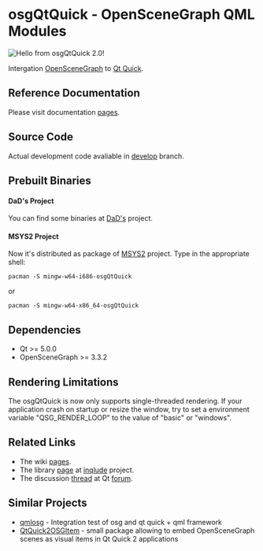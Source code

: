 # osgQtQuick - OpenSceneGraph QML Modules

![Hello from osgQtQuick 2.0!](https://github.com/podsvirov/osgqtquick/blob/gh-repos/images/text3d.png)

Intergation [OpenSceneGraph](http://openscenegraph.org) to [Qt Quick](http://doc.qt.io/qt-5/qtquick-index.html).

## Reference Documentation

Please visit documentation [pages](https://podsvirov.github.io/osgqtquick).
 
## Source Code

Actual development code avaliable in [develop](https://github.com/podsvirov/osgqtquick/tree/develop) branch.

## Prebuilt Binaries

#### DaD's Project


You can find some binaries at [DaD's](http://dad.podsvirov.pro)  project.

#### MSYS2 Project

Now it's distributed as package of [MSYS2](http://sourceforge.net/p/msys2/wiki/Home) project.
Type in the appropriate shell:

    pacman -S mingw-w64-i686-osgQtQuick

or

    pacman -S mingw-w64-x86_64-osgQtQuick

## Dependencies

* Qt >= 5.0.0
* OpenSceneGraph >= 3.3.2

## Rendering Limitations

The osgQtQuick is now only supports single-threaded rendering.
If your application crash on startup or resize the window,
try to set a environment variable "QSG_RENDER_LOOP" to the value of "basic" or "windows".

## Related Links

* The wiki [pages](https://github.com/podsvirov/osgqtquick/wiki/osgQtQuick-2.0).
* The library [page](http://inqlude.org/libraries/osgqtquick.html) at [inqlude](http://inqlude.org/) project.
* The discussion [thread](http://forum.qt.io/topic/58737) at Qt [forum](http://forum.qt.io).

## Similar Projects

* [qmlosg](https://github.com/rickyviking/qmlosg) - Integration test of osg and qt quick + qml framework
* [QtQuick2OSGItem](https://bitbucket.org/leon_manukyan/qtquick2osgitem) - small package allowing to embed OpenSceneGraph scenes as visual items in Qt Quick 2 applications

